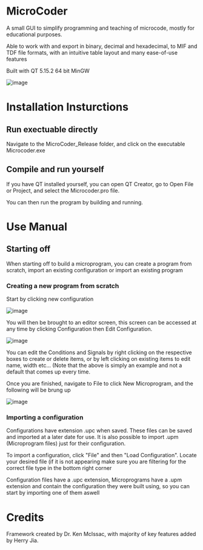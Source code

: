 # MicroCoder
A small GUI to simplify programming and teaching of microcode, mostly for educational purposes. 

Able to work with and export in binary, decimal and hexadecimal, to MIF and TDF file formats, with an intuitive table layout and many ease-of-use features

Built with QT 5.15.2 64 bit MinGW

![image](https://user-images.githubusercontent.com/25671117/214133540-88c51d15-20a3-4eb1-9104-918eb18e19d2.png)

# Installation Insturctions

## Run exectuable directly

Navigate to the MicroCoder_Release folder, and click on the executable Microcoder.exe

## Compile and run yourself

If you have QT installed yourself, you can open QT Creator, go to Open File or Project, and select the Microcoder.pro file.

You can then run the program by building and running.

# Use Manual

## Starting off

When starting off to build a microprogram, you can create a program from scratch, import an existing configuration or import an existing program

### Creating a new program from scratch

Start by clicking new configuration

![image](https://user-images.githubusercontent.com/25671117/214374129-0b643e3a-96ea-48ab-b92b-398838182e90.png)

You will then be brought to an editor screen, this screen can be accessed at any time by clicking Configuration then Edit Configuration.

![image](https://user-images.githubusercontent.com/25671117/214374574-5196c7a7-562f-4b02-b175-8718651ea8c3.png)

You can edit the Conditions and Signals by right clicking on the respective boxes to create or delete items, or by left clicking on existing items
to edit name, width etc... (Note that the above is simply an example and not a default that comes up every time.

Once you are finished, navigate to File to click New Microprogram, and the following will be brung up

![image](https://user-images.githubusercontent.com/25671117/214375881-e9b441a9-7c06-47fd-a45f-c4c114c74d6f.png)

### Importing a configuration

Configurations have extension .upc when saved. These files can be saved and imported at a later date for use. It is also possible to 
import .upm (Microprogram files) just for their configuration. 

To import a configuration, click "File" and then "Load Configuration". Locate your desired file (if it is not appearing make sure you are filtering for 
the correct file type in the bottom right corner










Configuration files have a .upc extension, Microprograms have a .upm extension and contain the configuration they were built using, so you can start by importing one of them aswell


# Credits
Framework created by Dr. Ken McIssac, with majority of key features added by Herry Jia.
